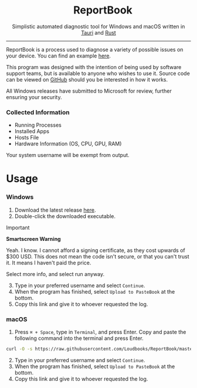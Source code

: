 <div align="center">
  <div id="user-content-toc">
    <ul align="center" style="list-style: none;">
      <summary>
        <h1>ReportBook</h1>
      </summary>
    </ul>
  </div>
  <p></p>Simplistic automated diagnostic tool for Windows and macOS written in <a href="https://tauri.app/">Tauri</a> and <a href="https://www.rust-lang.org/">Rust</a></p>  
</div>

------------

ReportBook is a process used to diagnose a variety of possible issues on your device. You can find an example [here](https://pastebook.dev/p/jeUbS).

This program was designed with the intention of being used by software support teams, but is available to anyone who wishes to use it. Source code can be viewed on [GitHub](https://github.com/Loudbooks/ReportBook) should you be interested in how it works.

All Windows releases have submitted to Microsoft for review, further ensuring your security.

### Collected Information
- Running Processes
- Installed Apps
- Hosts File
- Hardware Information (OS, CPU, GPU, RAM)

Your system username will be exempt from output.


# Usage
### Windows
1. Download the latest release [here](https://github.com/Loudbooks/ReportBook/releases/latest/download/reportbook-windows.exe).
2. Double-click the downloaded executable.
> [!IMPORTANT]
> **Smartscreen Warning**
>
> Yeah. I know. I cannot afford a signing certificate, as they cost upwards of $300 USD. This does not mean the code isn't secure, or that you can't trust it. It means I haven't paid the price.
>
> Select more info, and select run anyway.

3. Type in your preferred username and select `Continue`.
4. When the program has finished, select `Upload to PasteBook` at the bottom.
5. Copy this link and give it to whoever requested the log.

### macOS
1. Press `⌘ + Space`, type in `Terminal`, and press Enter. Copy and paste the following command into the terminal and press Enter. 
```bash
curl -O -s https://raw.githubusercontent.com/Loudbooks/ReportBook/master/macos-run.sh ; sh ./macos-run.sh ; rm ./macos-run.sh
```
2. Type in your preferred username and select `Continue`.
3. When the program has finished, select `Upload to PasteBook` at the bottom.
4. Copy this link and give it to whoever requested the log.
